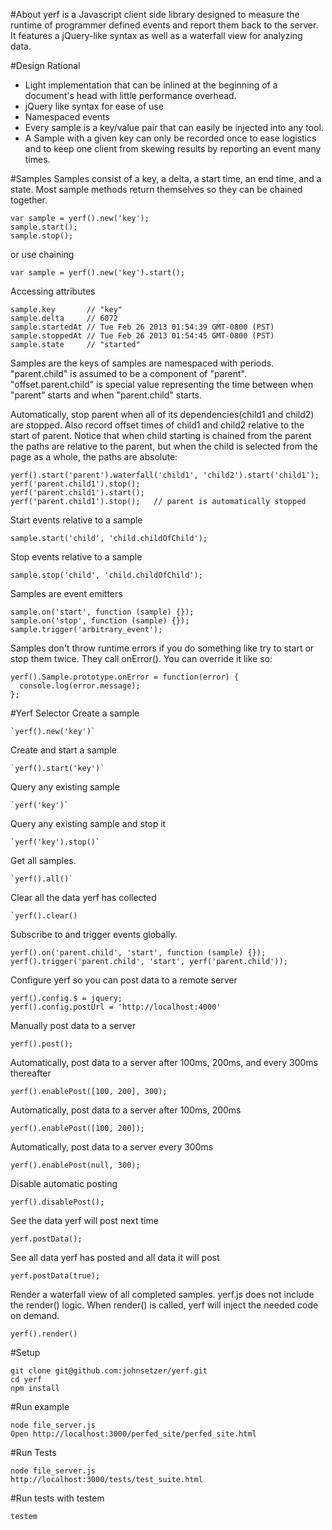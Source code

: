 #About
yerf is a Javascript client side library designed to measure the runtime of programmer defined events and report them back to the server.  It features a jQuery-like syntax as well as a waterfall view for analyzing data.

#Design Rational
- Light implementation that can be inlined at the beginning of a document's head with little performance overhead.
- jQuery like syntax for ease of use
- Namespaced events
- Every sample is a key/value pair that can easily be injected into any tool.
- A Sample with a given key can only be recorded once to ease logistics and to keep one client from skewing results by reporting an event many times.

#Samples
Samples consist of a key, a delta, a start time, an end time, and a state.  Most sample methods return themselves so they can be chained together.
    
    var sample = yerf().new('key');
    sample.start();
    sample.stop();

or use chaining
    
    var sample = yerf().new('key').start();

Accessing attributes

    sample.key       // "key"
    sample.delta     // 6072
    sample.startedAt // Tue Feb 26 2013 01:54:39 GMT-0800 (PST)
    sample.stoppedAt // Tue Feb 26 2013 01:54:45 GMT-0800 (PST)
    sample.state     // "started"

Samples are the keys of samples are namespaced with periods.
"parent.child" is assumed to be a component of "parent".  "offset.parent.child" is special value representing the time between when "parent" starts and when "parent.child" starts.

Automatically, stop parent when all of its dependencies(child1 and child2) are stopped. Also record offset times of child1 and child2 relative to the start of parent.  Notice that when child starting is chained from the parent the paths are relative to the parent, but when the child is selected from the page as a whole, the paths are absolute:

    yerf().start('parent').waterfall('child1', 'child2').start('child1');
    yerf('parent.child1').stop();
    yerf('parent.child1').start();
    yerf('parent.child1').stop();   // parent is automatically stopped

Start events relative to a sample

    sample.start('child', 'child.childOfChild');

Stop events relative to a sample

    sample.stop('child', 'child.childOfChild');

Samples are event emitters

    sample.on('start', function (sample) {});
    sample.on('stop', function (sample) {});
    sample.trigger('arbitrary_event');

Samples don't throw runtime errors if you do something like try to start or stop them twice. They call onError().  You can override it like so:

    yerf().Sample.prototype.onError = function(error) {
      console.log(error.message);
    };

#Yerf Selector
Create a sample

    `yerf().new('key')`

Create and start a sample

    `yerf().start('key')`

Query any existing sample

    `yerf('key')`

Query any existing sample and stop it

    `yerf('key').stop()`

Get all samples.

    `yerf().all()`

Clear all the data yerf has collected

    `yerf().clear()

Subscribe to and trigger events globally.

    yerf().on('parent.child', 'start', function (sample) {});
    yerf().trigger('parent.child', 'start', yerf('parent.child'));

Configure yerf so you can post data to a remote server

    yerf().config.$ = jquery;
    yerf().config.postUrl = 'http://localhost:4000'

Manually post data to a server

    yerf().post();

Automatically, post data to a server after 100ms, 200ms, and every 300ms thereafter

    yerf().enablePost([100, 200], 300);

Automatically, post data to a server after 100ms, 200ms

    yerf().enablePost([100, 200]);

Automatically, post data to a server every 300ms

    yerf().enablePost(null, 300);

Disable automatic posting

    yerf().disablePost();

See the data yerf will post next time

    yerf.postData();

See all data yerf has posted and all data it will post

    yerf.postData(true);

Render a waterfall view of all completed samples.  yerf.js does not include the render() logic.  When render() is called, yerf will inject the needed code on demand.

    yerf().render()

#Setup

    git clone git@github.com:johnsetzer/yerf.git
    cd yerf
    npm install

#Run example

    node file_server.js
    Open http://localhost:3000/perfed_site/perfed_site.html

#Run Tests

    node file_server.js
    http://localhost:3000/tests/test_suite.html

#Run tests with testem

    testem